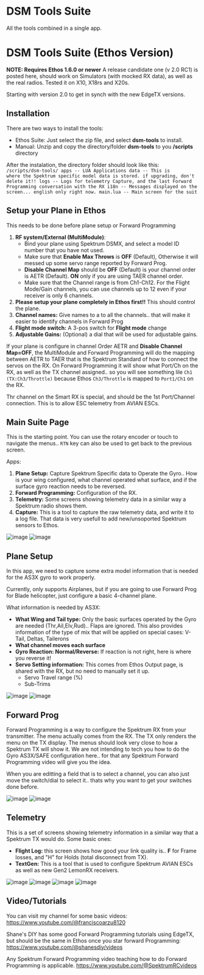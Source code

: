 
# DSM Tools Suite
All the tools combined in a single app.


# DSM Tools Suite (Ethos Version)

**NOTE:  Requires Ethos 1.6.0 or newer**
A release candidate one (v 2.0 RC1) is posted here, should work on Simulators (with mocked RX data), as well as the real radios.
Tested it on X10, X18rs and X20s.  

Starting with version 2.0 to get in synch with the new EdgeTX versions.

## Installation

There are two ways to install the tools:
* Ethos Suite:  Just select the zip file, and select **dsm-tools** to install.
* Manual: Unzip and copy the directory/folder **dsm-tools** to you **/scripts** directory

After the instalation, the directory folder should look like this:
<code>
  /scripts/dsm-tools/
                  apps        -- LUA Applications 
                  data        -- This is where the Spektrum specific model data is stored. if upgrading, don't delete it!!
                  logs        -- Logs for telemetry Capture, and the last Forward Programming conversation with the RX
                  i18n        -- Messages displayed on the screen... english only right now.
                  main.lua    -- Main screen for the suit
</code>

## Setup your Plane in Ethos

This needs to be done before plane setup or Forward Programming
1. **RF system/External (MultiModule)**:
    - Bind your plane using Spektrum DSMX, and select a model ID number that you have not used.
    - Make sure that **Enable Max Throws** is **OFF** (Default), Otherwise it will messed up some servo range reported by Forward Prog.
    - **Disable Channel Map** should be **OFF** (Default) is your channel order is AETR (Default). **ON** only if you are using TAER channel order.
    - Make sure that the Channel range is from Ch1-Ch12. For the Flight Mode/Gain channels, you can use channels up to 12 even if your receiver is only 6 channels. 
2. **Please setup your plane completely in Ethos first!!** This should control the plane.
3. **Channel names:** Give names to a to all the channels.. that will make it easier to identify channels in Forward Prog 
4. **Flight mode switch:** A 3-pos switch for **Flight mode** change
5. **Adjustable Gains:** (Optional) a dial that will be used for adjustable gains.



If your plane is configure in channel Order AETR and **Disable Channel Map=OFF**, the MultiModule and Forward Programming will do the mapping between AETR to TAER that is the Spektrum Standard of how to connect the servos on the RX. On Forward Programming it will show what Port/Ch on the RX, as well as the TX channel assigned.. so you will see something lile <code>Ch1 (TX:Ch3/Throttle)</code> because Ethos <code>Ch3/Throttle</code> is mapped to <code>Port1/Ch1</code> on the RX.

Thr channel on the Smart RX is special, and should be the 1st Port/Channel connection. This is to allow ESC telemetry from AVIAN ESCs.


## Main Suite Page

This is the starting point. You can use the rotary encoder or touch to navigate the menus.. <code>RTN</code> key can also be used to get back to the previous screen.

Apps:

1. **Plane Setup:** Capture Spektrum Specific data to Operate the Gyro.. How is your wing configured, what channel operated what surface, and if the surface gyro reaction needs to be reversed.
2. **Forward Programming:** Configuration of the RX.
3. **Telemetry:** Some screens showing telemetry data in a similar way a Spektrum radio shows them.
4. **Capture:** This is a tool to capture the raw telemetry data, and write it to a log file. That data is very usefull to add new/unsoported Spektrum sensors to Ethos. 

![image](https://github.com/user-attachments/assets/22a280e3-3f4b-4591-ac82-e8a2c4ec3193)
![image](https://github.com/user-attachments/assets/0da5693b-025c-40a1-b465-81f8fd258fcd)

## Plane Setup
In this app, we need to capture some extra model information that is needed for the AS3X gyro to
work properly.  

Currently, only supports Airplanes, but if you are going to use Forward Prog for Blade helicopter, 
just configure a basic 4-channel plane.  

What information is needed by AS3X:
* **What Wing and Tail type:** Only the basic surfaces operated by the Gyro are needed (Thr,Ail,Elv,Rud).. Flaps are ignored. This also provides information of the type of mix that will be applied on special cases: V-Tail, Deltas, Tailerons
* **What channel moves each surface**
* **Gyro Reaction: Normal/Reverse:** If reaction is not right, here is where you reverse it!
* **Servo Setting information:**   This comes from Ethos Output page, is shared with the RX, but no need to manually set it up.
  * Servo Travel range (%)
  * Sub-Trims

![image](https://github.com/user-attachments/assets/a642302a-98fe-4755-a0ac-5ac63232ba95)
![image](https://github.com/user-attachments/assets/f6fb3f22-6e82-40eb-aae0-5004d5a67ec9)

## Forward Prog
Forward Programming is a way to configure the Spektrum RX from your transmitter. The menu actually comes from the RX. The TX only renders the menu on the TX display. The menus should look very close to how a Spektrum TX will show it.  We are not intending to tech you how to do the Gyro AS3X/SAFE configuration here.. for that any Spektrum Forward Programming video will give you the idea.

When you are editting a field that is to select a channel, you can also just move the switch/dial to select it.. thats why you want to get your switches done before.

![image](https://github.com/user-attachments/assets/686fae9b-68a3-4273-81d6-569f18252e20)
![image](https://github.com/user-attachments/assets/b7290f69-fc74-4483-8980-003f83666fe3)


## Telemetry 

This is a set of screens showing telemetry information in a similar way that a Spektrum TX would do.
Some basic ones:

* **Flight Log:** this screen shows how good your link quality is.. **F** for Frame losses, and "H" for Holds (total disconnect from TX).
* **TextGen:**  This is a tool that is used to configure Spektrum AVIAN ESCs as well as new Gen2 LemonRX receivers.


![image](https://github.com/user-attachments/assets/e723c10f-1093-4fed-ac40-d1ca23381248)
![image](https://github.com/user-attachments/assets/1de92ca8-ea0d-41ea-aeb1-4690022170f4)
![image](https://github.com/user-attachments/assets/ab2bcc3b-1fbd-4629-8d96-2c5fe11d024b)
![image](https://github.com/user-attachments/assets/c8d9d45e-86d3-486c-acf0-bbe7e1b149c7)


## Video/Tutorials

You can visit my channel for some basic videos:  https://www.youtube.com/@franciscoarzu8120

Shane's DIY has some good Forward Programming tutorials using EdgeTX, but should be the same in Ethos once you star forward Programming:
https://www.youtube.com/@shanesdiy/videos

Any Spektrum Forward Programming video teaching how to do Forward Programming is applicable.  https://www.youtube.com/@SpektrumRCvideos







